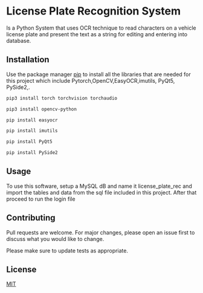 # License Plate Recognition System
Is a Python System that uses OCR technique to read characters on a vehicle license plate and present the text as a string for editing and entering into database.

## Installation

Use the package manager [pip](https://pip.pypa.io/en/stable/) to install all the libraries that are needed for this project which include Pytorch,OpenCV,EasyOCR,imutils, PyQt5, PySide2,.

```bash
pip3 install torch torchvision torchaudio
```
```bash
pip3 install opencv-python
```
```bash
pip install easyocr
```
```bash
pip install imutils
```
```bash
pip install PyQt5
```
```bash
pip install PySide2
```
## Usage

To use this software, setup a MySQL dB and name it license_plate_rec and import the tables and data from the sql file included in this project. After that proceed to run the login file

## Contributing
Pull requests are welcome. For major changes, please open an issue first to discuss what you would like to change.

Please make sure to update tests as appropriate.

## License
[MIT](https://choosealicense.com/licenses/mit/) 
